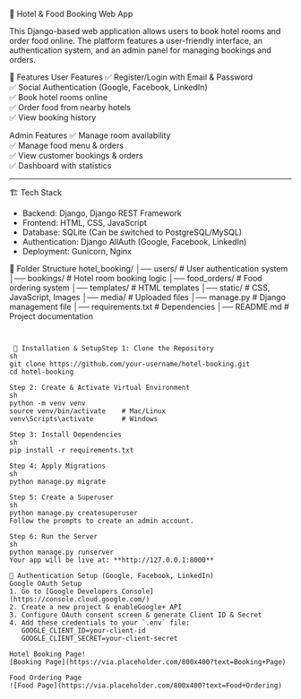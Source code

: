 🏨 Hotel & Food Booking Web App

This Django-based web application allows users to book hotel rooms and order food online. The platform features a user-friendly interface, an authentication system, and an admin panel for managing bookings and orders.

🚀 Features
User Features
✅ Register/Login with Email & Password  
✅ Social Authentication (Google, Facebook, LinkedIn)  
✅ Book hotel rooms online  
✅ Order food from nearby hotels  
✅ View booking history  

Admin Features
✅ Manage room availability  
✅ Manage food menu & orders  
✅ View customer bookings & orders  
✅ Dashboard with statistics  

---

 🏗️ Tech Stack
- Backend: Django, Django REST Framework  
- Frontend: HTML, CSS, JavaScript  
- Database: SQLite (Can be switched to PostgreSQL/MySQL)  
- Authentication: Django AllAuth (Google, Facebook, LinkedIn)  
- Deployment: Gunicorn, Nginx  

📂 Folder Structure
hotel_booking/
│── users/                   # User authentication system
│── bookings/                # Hotel room booking logic
│── food_orders/             # Food ordering system
│── templates/               # HTML templates
│── static/                  # CSS, JavaScript, Images
│── media/                   # Uploaded files
│── manage.py                # Django management file
│── requirements.txt         # Dependencies
│── README.md                # Project documentation
```


 🔧 Installation & SetupStep 1: Clone the Repository
sh
git clone https://github.com/your-username/hotel-booking.git
cd hotel-booking

Step 2: Create & Activate Virtual Environment
sh
python -m venv venv
source venv/bin/activate    # Mac/Linux
venv\Scripts\activate       # Windows

Step 3: Install Dependencies
sh
pip install -r requirements.txt

Step 4: Apply Migrations
sh
python manage.py migrate

Step 5: Create a Superuser
sh
python manage.py createsuperuser
Follow the prompts to create an admin account.

Step 6: Run the Server
sh
python manage.py runserver
Your app will be live at: **http://127.0.0.1:8000**

🔐 Authentication Setup (Google, Facebook, LinkedIn)
Google OAuth Setup
1. Go to [Google Developers Console](https://console.cloud.google.com/)
2. Create a new project & enableGoogle+ API
3. Configure OAuth consent screen & generate Client ID & Secret
4. Add these credentials to your `.env` file:
   GOOGLE_CLIENT_ID=your-client-id
   GOOGLE_CLIENT_SECRET=your-client-secret

Hotel Booking Page!
[Booking Page](https://via.placeholder.com/800x400?text=Booking+Page)

Food Ordering Page
![Food Page](https://via.placeholder.com/800x400?text=Food+Ordering)

